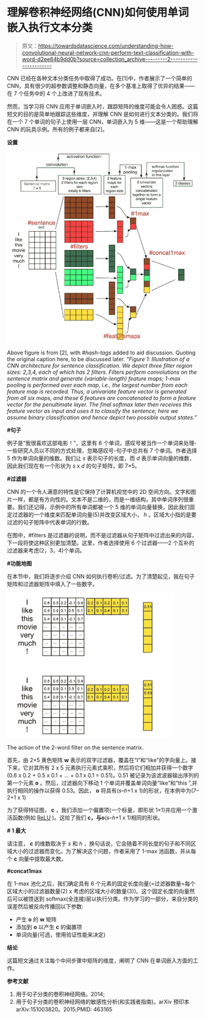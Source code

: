# 理解卷积神经网络(CNN)如何使用单词嵌入执行文本分类

> 原文：<https://towardsdatascience.com/understanding-how-convolutional-neural-network-cnn-perform-text-classification-with-word-d2ee64b9dd0b?source=collection_archive---------2----------------------->

CNN 已经在各种文本分类任务中取得了成功。在[1]中，作者展示了一个简单的 CNN，具有很少的超参数调整和静态向量，在多个基准上取得了优异的结果——在 7 个任务中的 4 个上改进了现有技术。

然而，当学习将 CNN 应用于单词嵌入时，跟踪矩阵的维度可能会令人困惑。这篇短文的目的是简单地跟踪这些维度，并理解 CNN 是如何进行文本分类的。我们将在一个 7 个单词的句子上使用一层 CNN，单词嵌入为 5 维——这是一个帮助理解 CNN 的玩具示例。所有的例子都来自[2]。

**设置**

![](img/6ea5eaa853170e848ca1cd857025caa4.png)

Above figure is from [2], with *#hash-tags* added to aid discussion. Quoting the original caption here, to be discussed later. *“Figure 1: Illustration of a CNN architecture for sentence classification. We depict three filter region sizes: 2,3,4, each of which has 2 filters. Filters perform convolutions on the sentence matrix and generate (variable-length) feature maps; 1-max pooling is performed over each map, i.e., the largest number from each feature map is recorded. Thus, a univariate feature vector is generated from all six maps, and these 6 features are concatenated to form a feature vector for the penultimate layer. The final softmax later then receives this feature vector as input and uses it to classify the sentence; here we assume binary classification and hence depict two possible output states.”*

**#句子**

例子是“我很喜欢这部电影！”，这里有 6 个单词，感叹号被当作一个单词来处理-一些研究人员以不同的方式处理，忽略感叹号-句子中总共有 7 个单词。作者选择 5 作为单词向量的维数。我们让 *s* 表示句子的长度，而 *d* 表示单词向量的维数，因此我们现在有一个形状为 *s* x *d* 的句子矩阵，即 7×5。

**#过滤器**

CNN 的一个令人满意的特性是它保持了计算机视觉中的 2D 空间方向。文字和图片一样，都是有方向性的。文本不是二维的，而是一维结构，其中单词序列很重要。我们还记得，示例中的所有单词都被一个 5 维的单词向量替换，因此我们固定过滤器的一个维度来匹配单词向量(5)并改变区域大小， *h* 。区域大小指的是要过滤的句子矩阵中代表单词的行数。

在图中，#filters 是过滤器的说明，而不是过滤器从句子矩阵中过滤出来的内容，下一段将使这种区别更加清楚。这里，作者选择使用 6 个过滤器——2 个互补的过滤器来考虑(2，3，4)个单词。

**#功能地图**

在本节中，我们将逐步介绍 CNN 如何执行卷积/过滤。为了清楚起见，我在句子矩阵和过滤器矩阵中填入了一些数字。

![](img/19fcd9d8a5a5ba270f29052c3c3f25ae.png)

The action of the 2-word filter on the sentence matrix.

首先，由 2×5 黄色矩阵 **w** 表示的双字过滤器，覆盖在“I”和“like”的字向量上。接下来，它对其所有 2 x 5 元素执行元素式乘积，然后将它们相加并获得一个数字(0.6 x 0.2 + 0.5 x 0.1 + … + 0.1 x 0.1 = 0.51)。0.51 被记录为该滤波器输出序列的第一个元素 **o** 。然后，过滤器向下移动 1 个单词并覆盖单词向量“like”和“this ”,并执行相同的操作以获得 0.53。因此， **o** 将具有(*s*–*h*+1 x 1)的形状，在本例中为(7–2+1 x 1)

为了获得特征图， **c** ，我们添加一个偏置项(一个标量，即形状 1×1)并应用一个激活函数(例如 [ReLU](https://en.wikipedia.org/wiki/Rectifier_(neural_networks)) )。这给了我们 **c，**与**o**(*s*–*h*+1 x 1)相同的形状。

**# 1 最大**

请注意， **c** 的维数取决于 *s* 和 *h* ，换句话说，它会随着不同长度的句子和不同区域大小的过滤器而变化。为了解决这个问题，作者采用了 1-max 池函数，并从每个 **c** 向量中提取最大数。

**#concat1max**

在 1-max 池化之后，我们确定具有 6 个元素的固定长度向量(=过滤器数量=每个区域大小的过滤器数量(2) x 考虑的区域大小的数量(3))。这个固定长度的向量然后可以被馈送到 softmax(全连接)层以执行分类。作为学习的一部分，来自分类的误差然后被反向传播回以下参数:

*   产生 **o** 的 **w** 矩阵
*   添加到 **o** 以产生 **c** 的偏置项
*   单词向量(可选，使用验证性能来决定)

**结论**

这篇短文通过关注每个中间步骤中矩阵的维度，阐明了 CNN 在单词嵌入方面的工作。

**参考文献**

1.  用于句子分类的卷积神经网络。2014;
2.  用于句子分类的卷积神经网络的敏感性分析(和实践者指南)。arXiv 预印本 arXiv:151003820。2015;PMID: 463165